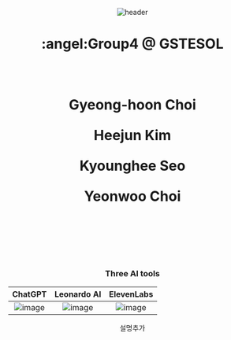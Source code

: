 <div align="center">

 <div align=center>

![header](https://capsule-render.vercel.app/api?type=waving&height=300&color=gradient&text=Input%20text)


<div align="center">
<p align="center">

  
  <div align=center>
    <h1>:angel:Group4 @ GSTESOL
  <p>   <br>
  <p>Gyeong-hoon Choi
  <p>Heejun Kim
  <p>Kyounghee Seo
  <p>Yeonwoo Choi
  <br>
  <br>
  <br>
  <br>


</div>


<p>


### **Three AI tools**


|ChatGPT|Leonardo AI|ElevenLabs|
|:--:|:--:|:--:|
|![image](https://github.com/ShieldEdu/G4/assets/162398654/5c69852a-b528-466c-a0ca-983d8aba2f9d)|![image](https://github.com/ShieldEdu/G4/assets/162398654/2e4859fb-72c8-4ff8-9276-cdc67385f100)|![image](https://github.com/ShieldEdu/G4/assets/162398654/eec5f177-e77b-492e-ab68-7a2bcaa49cb3)|


설명추가

<br>
<br>
<br>
<br>
<br>

</p>
